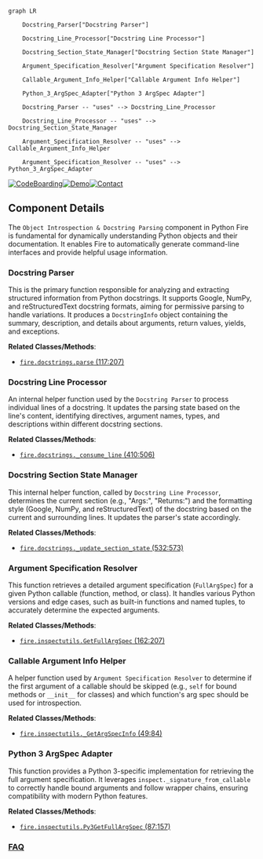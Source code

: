 ```mermaid

graph LR

    Docstring_Parser["Docstring Parser"]

    Docstring_Line_Processor["Docstring Line Processor"]

    Docstring_Section_State_Manager["Docstring Section State Manager"]

    Argument_Specification_Resolver["Argument Specification Resolver"]

    Callable_Argument_Info_Helper["Callable Argument Info Helper"]

    Python_3_ArgSpec_Adapter["Python 3 ArgSpec Adapter"]

    Docstring_Parser -- "uses" --> Docstring_Line_Processor

    Docstring_Line_Processor -- "uses" --> Docstring_Section_State_Manager

    Argument_Specification_Resolver -- "uses" --> Callable_Argument_Info_Helper

    Argument_Specification_Resolver -- "uses" --> Python_3_ArgSpec_Adapter

```

[![CodeBoarding](https://img.shields.io/badge/Generated%20by-CodeBoarding-9cf?style=flat-square)](https://github.com/CodeBoarding/GeneratedOnBoardings)[![Demo](https://img.shields.io/badge/Try%20our-Demo-blue?style=flat-square)](https://www.codeboarding.org/demo)[![Contact](https://img.shields.io/badge/Contact%20us%20-%20contact@codeboarding.org-lightgrey?style=flat-square)](mailto:contact@codeboarding.org)



## Component Details



The `Object Introspection & Docstring Parsing` component in Python Fire is fundamental for dynamically understanding Python objects and their documentation. It enables Fire to automatically generate command-line interfaces and provide helpful usage information.



### Docstring Parser

This is the primary function responsible for analyzing and extracting structured information from Python docstrings. It supports Google, NumPy, and reStructuredText docstring formats, aiming for permissive parsing to handle variations. It produces a `DocstringInfo` object containing the summary, description, and details about arguments, return values, yields, and exceptions.





**Related Classes/Methods**:



- <a href="https://github.com/google/python-fire/blob/master/fire/docstrings.py#L117-L207" target="_blank" rel="noopener noreferrer">`fire.docstrings.parse` (117:207)</a>





### Docstring Line Processor

An internal helper function used by the `Docstring Parser` to process individual lines of a docstring. It updates the parsing state based on the line's content, identifying directives, argument names, types, and descriptions within different docstring sections.





**Related Classes/Methods**:



- <a href="https://github.com/google/python-fire/blob/master/fire/docstrings.py#L410-L506" target="_blank" rel="noopener noreferrer">`fire.docstrings._consume_line` (410:506)</a>





### Docstring Section State Manager

This internal helper function, called by `Docstring Line Processor`, determines the current section (e.g., "Args:", "Returns:") and the formatting style (Google, NumPy, and reStructuredText) of the docstring based on the current and surrounding lines. It updates the parser's state accordingly.





**Related Classes/Methods**:



- <a href="https://github.com/google/python-fire/blob/master/fire/docstrings.py#L532-L573" target="_blank" rel="noopener noreferrer">`fire.docstrings._update_section_state` (532:573)</a>





### Argument Specification Resolver

This function retrieves a detailed argument specification (`FullArgSpec`) for a given Python callable (function, method, or class). It handles various Python versions and edge cases, such as built-in functions and named tuples, to accurately determine the expected arguments.





**Related Classes/Methods**:



- <a href="https://github.com/google/python-fire/blob/master/fire/inspectutils.py#L162-L207" target="_blank" rel="noopener noreferrer">`fire.inspectutils.GetFullArgSpec` (162:207)</a>





### Callable Argument Info Helper

A helper function used by `Argument Specification Resolver` to determine if the first argument of a callable should be skipped (e.g., `self` for bound methods or `__init__` for classes) and which function's arg spec should be used for introspection.





**Related Classes/Methods**:



- <a href="https://github.com/google/python-fire/blob/master/fire/inspectutils.py#L49-L84" target="_blank" rel="noopener noreferrer">`fire.inspectutils._GetArgSpecInfo` (49:84)</a>





### Python 3 ArgSpec Adapter

This function provides a Python 3-specific implementation for retrieving the full argument specification. It leverages `inspect._signature_from_callable` to correctly handle bound arguments and follow wrapper chains, ensuring compatibility with modern Python features.





**Related Classes/Methods**:



- <a href="https://github.com/google/python-fire/blob/master/fire/inspectutils.py#L87-L157" target="_blank" rel="noopener noreferrer">`fire.inspectutils.Py3GetFullArgSpec` (87:157)</a>









### [FAQ](https://github.com/CodeBoarding/GeneratedOnBoardings/tree/main?tab=readme-ov-file#faq)